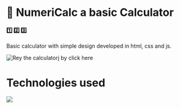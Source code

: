 #  🔢 NumeriCalc a basic Calculator

####  1️⃣ 2️⃣ 3️⃣
Basic calculator with simple design developed in html, css and js.
 

![Rey the calculatorj by click here](https://tinyurl.com/calculatorj)
# Technologies used

<p align="left">
  <a href="https://devdocs.io/">
    <img src="https://skillicons.dev/icons?i=js,css,html&perline=12" />
  </a>
</p>




